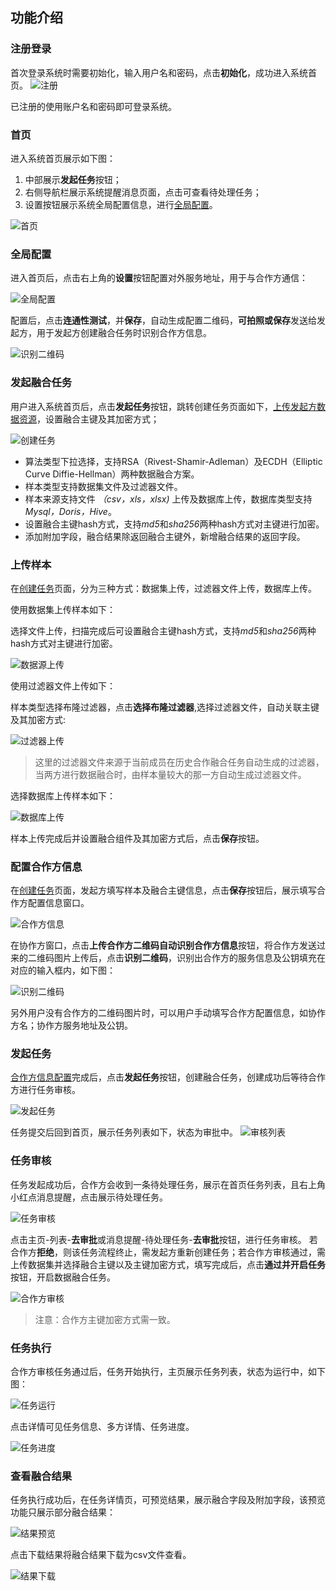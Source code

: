 ## 功能介绍
### 注册登录

首次登录系统时需要初始化，输入用户名和密码，点击**初始化**，成功进入系统首页。
![注册](images/register.png)

已注册的使用账户名和密码即可登录系统。

### 首页

进入系统首页展示如下图：

1. 中部展示**发起任务**按钮；
2. 右侧导航栏展示系统提醒消息页面，点击可查看待处理任务；
3. 设置按钮展示系统全局配置信息，进行[全局配置](#global_config)。

![首页](images/home.png)

### <a name="global_config"></a> 全局配置
进入首页后，点击右上角的**设置**按钮配置对外服务地址，用于与合作方通信：

![全局配置](images/config.png)

配置后，点击**连通性测试**，并**保存**，自动生成配置二维码，**可拍照或保存**发送给发起方，用于发起方创建融合任务时识别合作方信息。

![识别二维码](images/config_code.png)

### <a name="create_job"></a> 发起融合任务
用户进入系统首页后，点击**发起任务**按钮，跳转创建任务页面如下，[上传发起方数据资源](#upload_data)，设置融合主键及其加密方式；

![创建任务](images/job_create.png)

- 算法类型下拉选择，支持RSA（Rivest-Shamir-Adleman）及ECDH（Elliptic Curve Diffie-Hellman）两种数据融合方案。
- 样本类型支持数据集文件及过滤器文件。
- 样本来源支持文件 *（csv，xls，xlsx)* 上传及数据库上传，数据库类型支持 *Mysql，Doris，Hive*。
- 设置融合主键hash方式，支持*md5*和*sha256*两种hash方式对主键进行加密。
- 添加附加字段，融合结果除返回融合主键外，新增融合结果的返回字段。 


### <a name="upload_data"></a> 上传样本

在[创建任务](#create_job)页面，分为三种方式：数据集上传，过滤器文件上传，数据库上传。

使用数据集上传样本如下：

选择文件上传，扫描完成后可设置融合主键hash方式，支持*md5*和*sha256*两种hash方式对主键进行加密。

![数据源上传](images/dataset_upload.png)

使用过滤器文件上传如下：

样本类型选择布隆过滤器，点击**选择布隆过滤器**,选择过滤器文件，自动关联主键及其加密方式:

![过滤器上传](images/bloom_filter_upload.png)
> 这里的过滤器文件来源于当前成员在历史合作融合任务自动生成的过滤器，当两方进行数据融合时，由样本量较大的那一方自动生成过滤器文件。

选择数据库上传样本如下：

![数据库上传](images/database_upload.png)

样本上传完成后并设置融合组件及其加密方式后，点击**保存**按钮。

### <a name="partner"></a> 配置合作方信息

在[创建任务](#create_job)页面，发起方填写样本及融合主键信息，点击**保存**按钮后，展示填写合作方配置信息窗口。

![合作方信息](images/create_job_partner.png)

在协作方窗口，点击**上传合作方二维码自动识别合作方信息**按钮，将合作方发送过来的二维码图片上传后，点击**识别二维码**，识别出合作方的服务信息及公钥填充在对应的输入框内，如下图：

![识别二维码](images/scan_code.png)

另外用户没有合作方的二维码图片时，可以用户手动填写合作方配置信息，如协作方名；协作方服务地址及公钥。

### 发起任务
[合作方信息配置](#partner)完成后，点击**发起任务**按钮，创建融合任务，创建成功后等待合作方进行任务审核。

![发起任务](images/send_job.png)

任务提交后回到首页，展示任务列表如下，状态为审批中。
![审核列表](images/promoter_job_list.png)

### 任务审核
任务发起成功后，合作方会收到一条待处理任务，展示在首页任务列表，且右上角小红点消息提醒，点击展示待处理任务。

![任务审核](images/audit_list.png)

点击主页-列表-**去审批**或消息提醒-待处理任务-**去审批**按钮，进行任务审核。
若合作方**拒绝**，则该任务流程终止，需发起方重新创建任务；若合作方审核通过，需上传数据集并选择融合主键以及主键加密方式，填写完成后，点击**通过并开启任务**按钮，开启数据融合任务。

![合作方审核](images/partner_audit.png)
> 注意：合作方主键加密方式需一致。

### 任务执行
合作方审核任务通过后，任务开始执行，主页展示任务列表，状态为运行中，如下图：

![任务运行](images/job_running.png)

点击详情可见任务信息、多方详情、任务进度。

![任务进度](images/job_process.png)

### 查看融合结果
任务执行成功后，在任务详情页，可预览结果，展示融合字段及附加字段，该预览功能只展示部分融合结果：

![结果预览](images/result_preview.png)

点击下载结果将融合结果下载为csv文件查看。

![结果下载](images/result_download.png)
